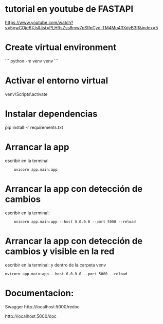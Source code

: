 # tutorial en youtube de FASTAPI

https://www.youtube.com/watch?v=5gwCOje67Js&list=PLHftsZss8mw7pSRpCyd-TM4Mu43XdyB3R&index=5

# Create virtual environment

´´´
python -m venv venv
´´´

# Activar el entorno virtual

venv\Scripts\activate

# Instalar dependencias

pip install -r requirements.txt

# Arrancar la app

escribir en la terminal

```
    uvicorn app.main:app
```

# Arrancar la app con detección de cambios

escribir en la terminal:

```
    uvicorn app.main:app --host 0.0.0.0 --port 5000 --reload
```

# Arrancar la app con detección de cambios y visible en la red

escribir en la terminal: y dentro de la carpeta venv

```
uvicorn app.main:app --host 0.0.0.0 --port 5000 --reload

```

# Documentacion:

Swagger
http://localhost:5000/redoc

http://localhost:5000/doc
